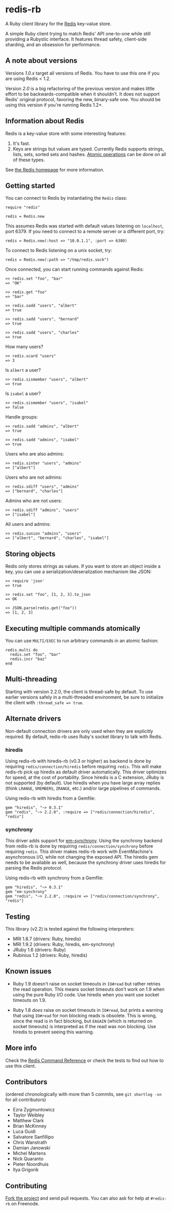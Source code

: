 # redis-rb

A Ruby client library for the [Redis](http://redis.io) key-value store.

A simple Ruby client trying to match Redis' API one-to-one while still providing a Rubystic interface.
It features thread safety, client-side sharding, and an obsession for performance.

## A note about versions

Versions *1.0.x* target all versions of Redis. You have to use this one if you are using Redis < 1.2.

Version *2.0* is a big refactoring of the previous version and makes little effort to be
backwards-compatible when it shouldn't. It does not support Redis' original protocol, favoring the
new, binary-safe one. You should be using this version if you're running Redis 1.2+.

## Information about Redis

Redis is a key-value store with some interesting features:

1. It's fast.
2. Keys are strings but values are typed. Currently Redis supports strings, lists, sets, sorted sets and hashes. [Atomic operations](http://redis.io/commands) can be done on all of these types.

See [the Redis homepage](http://redis.io) for more information.

## Getting started

You can connect to Redis by instantiating the `Redis` class:

    require "redis"

    redis = Redis.new

This assumes Redis was started with default values listening on `localhost`, port 6379. If you need to connect to a remote server or a different port, try:

    redis = Redis.new(:host => "10.0.1.1", :port => 6380)

To connect to Redis listening on a unix socket, try:

    redis = Redis.new(:path => "/tmp/redis.sock")

Once connected, you can start running commands against Redis:

    >> redis.set "foo", "bar"
    => "OK"

    >> redis.get "foo"
    => "bar"

    >> redis.sadd "users", "albert"
    => true

    >> redis.sadd "users", "bernard"
    => true

    >> redis.sadd "users", "charles"
    => true

How many users?

    >> redis.scard "users"
    => 3

Is `albert` a user?

    >> redis.sismember "users", "albert"
    => true

Is `isabel` a user?

    >> redis.sismember "users", "isabel"
    => false

Handle groups:

    >> redis.sadd "admins", "albert"
    => true

    >> redis.sadd "admins", "isabel"
    => true

Users who are also admins:

    >> redis.sinter "users", "admins"
    => ["albert"]

Users who are not admins:

    >> redis.sdiff "users", "admins"
    => ["bernard", "charles"]

Admins who are not users:

    >> redis.sdiff "admins", "users"
    => ["isabel"]

All users and admins:

    >> redis.sunion "admins", "users"
    => ["albert", "bernard", "charles", "isabel"]


## Storing objects

Redis only stores strings as values. If you want to store an object inside a key, you can use a serialization/deseralization mechanism like JSON:

    >> require 'json'
    => true

    >> redis.set "foo", [1, 2, 3].to_json
    => OK

    >> JSON.parse(redis.get("foo"))
    => [1, 2, 3]

## Executing multiple commands atomically

You can use `MULTI/EXEC` to run arbitrary commands in an atomic fashion:

    redis.multi do
      redis.set "foo", "bar"
      redis.incr "baz"
    end

## Multi-threading

Starting with version 2.2.0, the client is thread-safe by default. To use
earlier versions safely in a multi-threaded environment, be sure to initialize
the client with `:thread_safe => true`.

## Alternate drivers

Non-default connection drivers are only used when they are explicitly required.
By default, redis-rb uses Ruby's socket library to talk with Redis.

### hiredis

Using redis-rb with hiredis-rb (v0.3 or higher) as backend is done by requiring
`redis/connection/hiredis` before requiring `redis`. This will make redis-rb
pick up hiredis as default driver automatically. This driver optimizes for
speed, at the cost of portability. Since hiredis is a C extension, JRuby is not
supported (by default). Use hiredis when you have large array replies (think
`LRANGE`, `SMEMBERS`, `ZRANGE`, etc.) and/or large pipelines of commands.

Using redis-rb with hiredis from a Gemfile:

    gem "hiredis", "~> 0.3.1"
    gem "redis", "~> 2.2.0", :require => ["redis/connection/hiredis", "redis"]

### synchrony

This driver adds support for
[em-synchrony](https://github.com/igrigorik/em-synchrony). Using the synchrony
backend from redis-rb is done by requiring `redis/connection/synchrony` before
requiring `redis`. This driver makes redis-rb work with EventMachine's
asynchronous I/O, while not changing the exposed API. The hiredis gem needs to
be available as well, because the synchrony driver uses hiredis for parsing the
Redis protocol.

Using redis-rb with synchrony from a Gemfile:

    gem "hiredis", "~> 0.3.1"
    gem "em-synchrony"
    gem "redis", "~> 2.2.0", :require => ["redis/connection/synchrony", "redis"]

## Testing

This library (v2.2) is tested against the following interpreters:

* MRI 1.8.7 (drivers: Ruby, hiredis)
* MRI 1.9.2 (drivers: Ruby, hiredis, em-synchrony)
* JRuby 1.6 (drivers: Ruby)
* Rubinius 1.2 (drivers: Ruby, hiredis)

## Known issues

* Ruby 1.9 doesn't raise on socket timeouts in `IO#read` but rather retries the
  read operation. This means socket timeouts don't work on 1.9 when using the
  pure Ruby I/O code. Use hiredis when you want use socket timeouts on 1.9.

* Ruby 1.8 *does* raise on socket timeouts in `IO#read`, but prints a warning
  that using `IO#read` for non blocking reads is obsolete. This is wrong, since
  the read is in fact blocking, but `EAGAIN` (which is returned on socket
  timeouts) is interpreted as if the read was non blocking. Use hiredis to
  prevent seeing this warning.

## More info

Check the [Redis Command Reference](http://redis.io/commands) or check the tests to find out how to use this client.

## Contributors

(ordered chronologically with more than 5 commits, see `git shortlog -sn` for
all contributors)

* Ezra Zygmuntowicz
* Taylor Weibley
* Matthew Clark
* Brian McKinney
* Luca Guidi
* Salvatore Sanfillipo
* Chris Wanstrath
* Damian Janowski
* Michel Martens
* Nick Quaranto
* Pieter Noordhuis
* Ilya Grigorik

## Contributing

[Fork the project](https://github.com/redis/redis-rb) and send pull requests. You can also ask for help at `#redis-rb` on Freenode.
